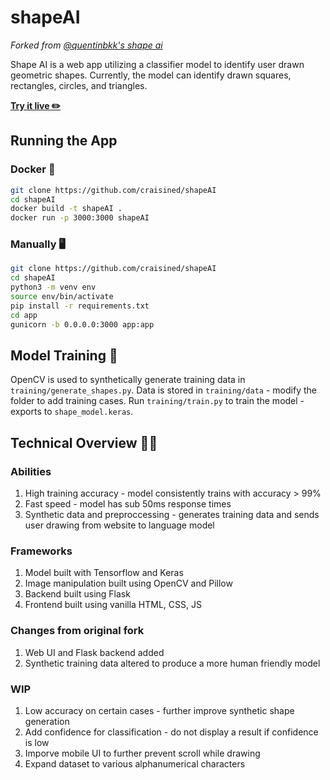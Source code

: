 # shapeAI

_Forked from [@quentinbkk's shape ai](https://github.com/quentinbkk/shapeAI)_

Shape AI is a web app utilizing a classifier model to identify user drawn geometric shapes. Currently, the model can identify drawn squares, rectangles, circles, and triangles.

**[Try it live ✏️](quentinai.craisin.tech)**

## Running the App
### Docker 🐋
```bash
git clone https://github.com/craisined/shapeAI
cd shapeAI
docker build -t shapeAI .
docker run -p 3000:3000 shapeAI
```
### Manually 🖥️
```bash
git clone https://github.com/craisined/shapeAI
cd shapeAI
python3 -m venv env
source env/bin/activate
pip install -r requirements.txt
cd app
gunicorn -b 0.0.0.0:3000 app:app
```

## Model Training 💪
OpenCV is used to synthetically generate training data in ```training/generate_shapes.py```.
Data is stored in ```training/data``` - modify the folder to add training cases.
Run ```training/train.py``` to train the model - exports to ```shape_model.keras```.

## Technical Overview 👨‍💻
### Abilities
1. High training accuracy - model consistently trains with accuracy > 99%
2. Fast speed - model has sub 50ms response times
3. Synthetic data and preproccessing - generates training data and sends user drawing from website to language model
### Frameworks
1. Model built with Tensorflow and Keras
2. Image manipulation built using OpenCV and Pillow
3. Backend built using Flask
4. Frontend built using vanilla HTML, CSS, JS
### Changes from original fork
1. Web UI and Flask backend added
2. Synthetic training data altered to produce a more human friendly model
### WIP
1. Low accuracy on certain cases - further improve synthetic shape generation
2. Add confidence for classification - do not display a result if confidence is low
3. Imporve mobile UI to further prevent scroll while drawing
4. Expand dataset to various alphanumerical characters
